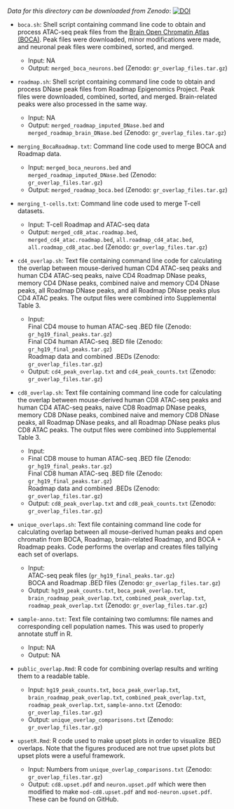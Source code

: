 *Data for this directory can be downloaded from Zenodo*:
[![DOI](https://zenodo.org/badge/DOI/10.5281/zenodo.3253181.svg)](https://doi.org/10.5281/zenodo.3253181)

- `boca.sh`: Shell script containing command line code to obtain and process ATAC-seq peak files from the [Brain Open Chromatin Atlas (BOCA)](https://genome.cshlp.org/content/early/2018/06/26/gr.232488.117). Peak files were downloaded, minor modifications were made, and neuronal peak files were combined, sorted, and merged.
	- Input: NA
	- Output: `merged_boca_neurons.bed` (Zenodo: `gr_overlap_files.tar.gz`)

- `roadmap.sh`: Shell script containing command line code to obtain and process DNase peak files from Roadmap Epigenomics Project. Peak files were downloaded, combined, sorted, and merged. Brain-related peaks were also processed in the same way.
	- Input: NA
	- Output: `merged_roadmap_imputed_DNase.bed` and `merged_roadmap_brain_DNase.bed` (Zenodo: `gr_overlap_files.tar.gz`)

- `merging_BocaRoadmap.txt`: Command line code used to merge BOCA and Roadmap data.
	- Input: `merged_boca_neurons.bed` and `merged_roadmap_imputed_DNase.bed` (Zenodo: `gr_overlap_files.tar.gz`)
	- Output: `merged_roadmap_boca.bed` (Zenodo: `gr_overlap_files.tar.gz`)

- `merging_t-cells.txt`: Command line code used to merge T-cell datasets.
	- Input: T-cell Roadmap and ATAC-seq data
	- Output: `merged_cd8_atac.roadmap.bed`, ` merged_cd4_atac.roadmap.bed`, `all.roadmap_cd4_atac.bed`, `all.roadmap_cd8_atac.bed` (Zenodo: `gr_overlap_files.tar.gz`)

- `cd4_overlap.sh`: Text file containing command line code for calculating the overlap between mouse-derived human CD4 ATAC-seq peaks and human CD4 ATAC-seq peaks, naive CD4 Roadmap DNase peaks, memory CD4 DNase peaks, combined naive and memory CD4 DNase peaks, all Roadmap DNase peaks, and all Roadmap DNase peaks plus CD4 ATAC peaks. The output files were combined into Supplemental Table 3.
	- Input:   
	Final CD4 mouse to human ATAC-seq .BED file (Zenodo: `gr_hg19_final_peaks.tar.gz`)  
	Final CD4 human ATAC-seq .BED file (Zenodo: `gr_hg19_final_peaks.tar.gz`)  
	Roadmap data and combined .BEDs (Zenodo: `gr_overlap_files.tar.gz`)  
	- Output: `cd4_peak_overlap.txt` and `cd4_peak_counts.txt` (Zenodo: `gr_overlap_files.tar.gz`)

- `cd8_overlap.sh`: Text file containing command line code for calculating the overlap between mouse-derived human CD8 ATAC-seq peaks and human CD4 ATAC-seq peaks, naive CD8 Roadmap DNase peaks, memory CD8 DNase peaks, combined naive and memory CD8 DNase peaks, all Roadmap DNase peaks, and all Roadmap DNase peaks plus CD8 ATAC peaks. The output files were combined into Supplemental Table 3.
	- Input:
	- Final CD8 mouse to human ATAC-seq .BED file (Zenodo: `gr_hg19_final_peaks.tar.gz`)  
	Final CD8 human ATAC-seq .BED file (Zenodo: `gr_hg19_final_peaks.tar.gz`)  
	Roadmap data and combined .BEDs (Zenodo: `gr_overlap_files.tar.gz`)  
	- Output: `cd8_peak_overlap.txt` and `cd8_peak_counts.txt` (Zenodo: `gr_overlap_files.tar.gz`)

- `unique_overlaps.sh`: Text file containing command line code for calculating overlap between all mouse-derived human peaks and open chromatin from BOCA, Roadmap, brain-related Roadmap, and BOCA + Roadmap peaks. Code performs the overlap and creates files tallying each set of overlaps.
	- Input:  
	ATAC-seq peak files (`gr_hg19_final_peaks.tar.gz`)  
	BOCA and Roadmap .BED files (Zenodo: `gr_overlap_files.tar.gz`)
	- Output: `hg19_peak_counts.txt`, `boca_peak_overlap.txt`, `brain_roadmap_peak_overlap.txt`, `combined_peak_overlap.txt`, `roadmap_peak_overlap.txt` (Zenodo: `gr_overlap_files.tar.gz`)

- `sample-anno.txt`: Text file containing two comlumns: file names and corresponding cell population names. This was used to properly annotate stuff in R.
	- Input: NA
	- Output: NA

- `public_overlap.Rmd`: R code for combining overlap results and writing them to a readable table.
	- Input: `hg19_peak_counts.txt`, `boca_peak_overlap.txt`, `brain_roadmap_peak_overlap.txt`, `combined_peak_overlap.txt`, `roadmap_peak_overlap.txt`, `sample-anno.txt` (Zenodo: `gr_overlap_files.tar.gz`)
	- Output: `unique_overlap_comparisons.txt` (Zenodo: `gr_overlap_files.tar.gz`)

- `upsetR.Rmd`: R code used to make upset plots in order to visualize .BED overlaps. Note that the figures produced are not true upset plots but upset plots were a useful framework.
	- Input: Numbers from `unique_overlap_comparisons.txt` (Zenodo: `gr_overlap_files.tar.gz`)
	- Output: `cd8.upset.pdf` and `neuron.upset.pdf` which were then modified to make `mod-cd8.upset.pdf` and `mod-neuron.upset.pdf`. These can be found on GitHub.

